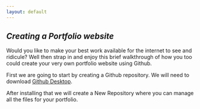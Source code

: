 ```yaml
---
layout: default
---
```



## *Creating a Portfolio website*

Would you like to make your best work available for the internet to see and ridicule? Well then strap in and
enjoy this brief walkthrough of how you too could create your very own portfolio website using Github.

First we are going to start by creating a Github repository.  We will need to download [Github Desktop](https://www.github.com/apps/desktop/).

After installing that we will create a New Repository where you can manage all the files for your portfolio.



